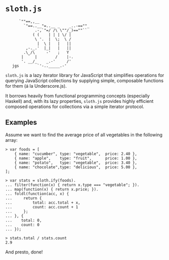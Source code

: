 # `sloth.js`

          `""==,,__  
            `"==..__"=..__ _    _..-==""_
                 .-,`"=/ /\ \""/_)==""``
                ( (    | | | \/ |
                 \ '.  |  \;  \ /
                  |  \ |   |   ||
             ,-._.'  |_|   |   ||
            .\_/\     -'   ;   Y
           |  `  |        /    |-.
           '. __/_    _.-'     /'
       jgs        `'-.._____.-'

`sloth.js` is a lazy iterator library for JavaScript that simplifies operations
for querying JavaScript collections by supplying simple, composable functions
for them (á la Underscore.js).

It borrows heavily from functional programming concepts (especially Haskell)
and, with its lazy properties, `sloth.js` provides highly efficient composed
operations for collections via a simple iterator protocol.

## Examples

Assume we want to find the average price of all vegetables in the following
array:

    > var foods = [
        { name: "cucumber", type: "vegetable",  price: 2.40 },
        { name: "apple",    type: "fruit",      price: 1.00 },
        { name: "potato",   type: "vegetable",  price: 3.40 },
        { name: "chocolate",type: "delicious",  price: 5.00 },
    ];

    > var stats = sloth.ify(foods).
    ... filter(function(x) { return x.type === "vegetable"; }).
    ... map(function(x) { return x.price; }).
    ... foldl(function(acc, x) {
    ...     return {
    ...         total: acc.total + x,
    ...         count: acc.count + 1
    ...     };
    ... }, {
    ...    total: 0,
    ...    count: 0
    ... });

    > stats.total / stats.count
    2.9

And presto, done!

